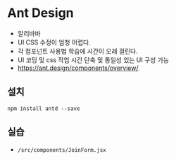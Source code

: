 # Ant Design

- 알리바바
- UI CSS 수정이 엄청 어렵다.
- 각 컴포넌트 사용법 학습에 시간이 오래 걸린다.
- UI 코딩 및 css 작업 시간 단축 및 통일성 있는 UI 구성 가능
- https://ant.design/components/overview/

## 설치

```
npm install antd --save
```

## 실습

- `/src/components/JoinForm.jsx`
